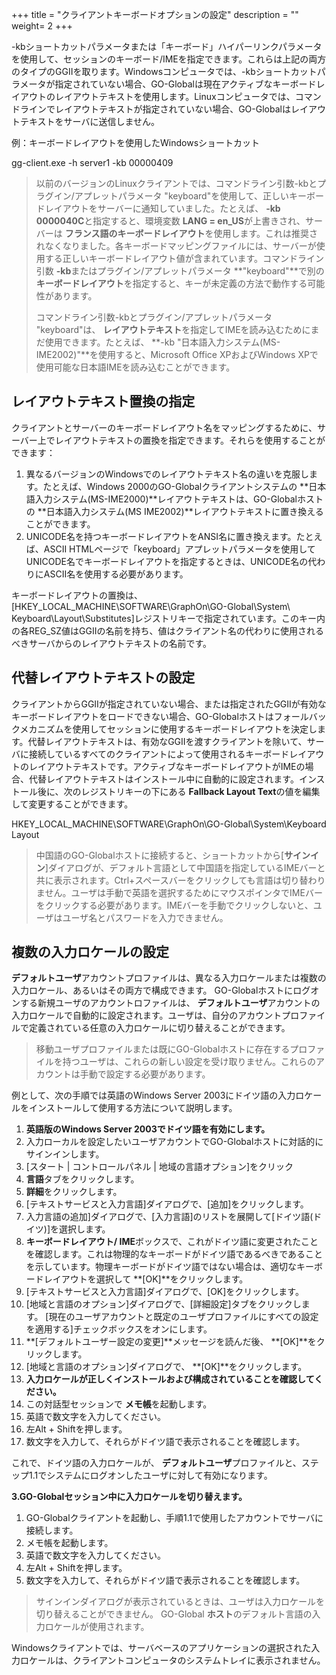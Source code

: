 +++
title = "クライアントキーボードオプションの設定"
description = ""
weight= 2
+++

-kbショートカットパラメータまたは「キーボード」ハイパーリンクパラメータを使用して、セッションのキーボード/IMEを指定できます。これらは上記の両方のタイプのGGIIを取ります。Windowsコンピュータでは、-kbショートカットパラメータが指定されていない場合、GO-Globalは現在アクティブなキーボードレイアウトのレイアウトテキストを使用します。Linuxコンピュータでは、コマンドラインでレイアウトテキストが指定されていない場合、GO-Globalはレイアウトテキストをサーバに送信しません。

例：キーボードレイアウトを使用したWindowsショートカット

gg-client.exe -h server1 -kb 00000409

>以前のバージョンのLinuxクライアントでは、コマンドライン引数-kbとプラグイン/アプレットパラメータ "keyboard"を使用して、正しいキーボードレイアウトをサーバーに通知していました。たとえば、 **-kb 0000040C**と指定すると、環境変数 **LANG = en_US**が上書きされ、サーバーは **フランス語のキーボードレイアウト**を使用します。これは推奨されなくなりました。各キーボードマッピングファイルには、サーバーが使用する正しいキーボードレイアウト値が含まれています。コマンドライン引数 **-kb**またはプラグイン/アプレットパラメータ **"keyboard"**で別の **キーボードレイアウト**を指定すると、キーが未定義の方法で動作する可能性があります。
>
>コマンドライン引数-kbとプラグイン/アプレットパラメータ "keyboard"は、 **レイアウトテキスト**を指定してIMEを読み込むためにまだ使用できます。たとえば、 **-kb "日本語入力システム(MS-IME2002)"**を使用すると、Microsoft Office XPおよびWindows XPで使用可能な日本語IMEを読み込むことができます。

## レイアウトテキスト置換の指定

クライアントとサーバーのキーボードレイアウト名をマッピングするために、サーバー上でレイアウトテキストの置換を指定できます。それらを使用することができます：

1. 異なるバージョンのWindowsでのレイアウトテキスト名の違いを克服します。たとえば、Windows 2000のGO-Globalクライアントシステムの **日本語入力システム(MS-IME2000)**レイアウトテキストは、GO-Globalホストの **日本語入力システム(MS IME2002)**レイアウトテキストに置き換えることができます。
2. UNICODE名を持つキーボードレイアウトをANSI名に置き換えます。たとえば、ASCII HTMLページで「keyboard」アプレットパラメータを使用してUNICODE名でキーボードレイアウトを指定するときは、UNICODE名の代わりにASCII名を使用する必要があります。

キーボードレイアウトの置換は、[HKEY_LOCAL_MACHINE\SOFTWARE\GraphOn\GO-Global\System\ Keyboard\Layout\Substitutes]レジストリキーで指定されています。このキー内の各REG_SZ値はGGIIの名前を持ち、値はクライアント名の代わりに使用されるべきサーバからのレイアウトテキストの名前です。

## 代替レイアウトテキストの設定

クライアントからGGIIが指定されていない場合、または指定されたGGIIが有効なキーボードレイアウトをロードできない場合、GO-Globalホストはフォールバックメカニズムを使用してセッションに使用するキーボードレイアウトを決定します。代替レイアウトテキストは、有効なGGIIを渡すクライアントを除いて、サーバに接続しているすべてのクライアントによって使用されるキーボードレイアウトのレイアウトテキストです。アクティブなキーボードレイアウトがIMEの場合、代替レイアウトテキストはインストール中に自動的に設定されます。インストール後に、次のレジストリキーの下にある **Fallback Layout Text**の値を編集して変更することができます。

HKEY_LOCAL_MACHINE\SOFTWARE\GraphOn\GO-Global\System\Keyboard Layout

>中国語のGO-Globalホストに接続すると、ショートカットから[**サインイン**]ダイアログが、デフォルト言語として中国語を指定しているIMEバーと共に表示されます。Ctrl+スペースバーをクリックしても言語は切り替わりません。ユーザは手動で英語を選択するためにマウスポインタでIMEバーをクリックする必要があります。IMEバーを手動でクリックしないと、ユーザはユーザ名とパスワードを入力できません。

## 複数の入力ロケールの設定

**デフォルトユーザ**アカウントプロファイルは、異なる入力ロケールまたは複数の入力ロケール、あるいはその両方で構成できます。 GO-Globalホストにログオンする新規ユーザのアカウントロファイルは、 **デフォルトユーザ**アカウントの入力ロケールで自動的に設定されます。ユーザは、自分のアカウントプロファイルで定義されている任意の入力ロケールに切り替えることができます。

>移動ユーザプロファイルまたは既にGO-Globalホストに存在するプロファイルを持つユーザは、これらの新しい設定を受け取りません。これらのアカウントは手動で設定する必要があります。

例として、次の手順では英語のWindows Server 2003にドイツ語の入力ロケールをインストールして使用する方法について説明します。

1. **英語版のWindows Server 2003でドイツ語を有効にします。**
  1. 入力ローカルを設定したいユーザアカウントでGO-Globalホストに対話的にサインインします。
  2. [スタート | コントロールパネル | 地域の言語オプション]をクリック
  3. **言語**タブをクリックします。
  4. **詳細**をクリックします。
  5. [テキストサービスと入力言語]ダイアログで、[追加]をクリックします。
  6. 入力言語の追加]ダイアログで、[入力言語]のリストを展開して[ドイツ語(ドイツ)]を選択します。
  7. **キーボードレイアウト/ IME**ボックスで、これがドイツ語に変更されたことを確認します。これは物理的なキーボードがドイツ語であるべきであることを示しています。物理キーボードがドイツ語ではない場合は、適切なキーボードレイアウトを選択して **[OK]**をクリックします。
  8. [テキストサービスと入力言語]ダイアログで、[OK]をクリックします。
  9. [地域と言語のオプション]ダイアログで、[詳細設定]タブをクリックします。 [現在のユーザアカウントと既定のユーザプロファイルにすべての設定を適用する]チェックボックスをオンにします。
  10. **[デフォルトユーザー設定の変更]**メッセージを読んだ後、 **[OK]**をクリックします。
  11. [地域と言語のオプション]ダイアログで、 **[OK]**をクリックします。 
2. **入力ロケールが正しくインストールおよび構成されていることを確認してください。**
  1. この対話型セッションで **メモ帳**を起動します。
  2. 英語で数文字を入力してください。
  3. 左Alt + Shiftを押します。
  4. 数文字を入力して、それらがドイツ語で表示されることを確認します。

これで、ドイツ語の入力ロケールが、 **デフォルトユーザ**プロファイルと、ステップ1.1でシステムにログオンしたユーザに対して有効になります。

**3.GO-Globalセッション中に入力ロケールを切り替えます。**

1. GO-Globalクライアントを起動し、手順1.1で使用したアカウントでサーバに接続します。
2. メモ帳を起動します。
3. 英語で数文字を入力してください。
4. 左Alt + Shiftを押します。
5. 数文字を入力して、それらがドイツ語で表示されることを確認します。

>サインインダイアログが表示されているときは、ユーザは入力ロケールを切り替えることができません。 GO-Global **ホスト**のデフォルト言語の入力ロケールが使用されます。

Windowsクライアントでは、サーバベースのアプリケーションの選択された入力ロケールは、クライアントコンピュータのシステムトレイに表示されません。